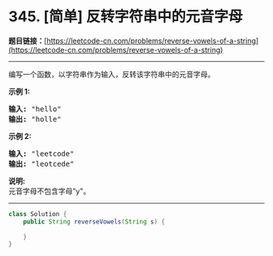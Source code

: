 # 345. [简单] 反转字符串中的元音字母

**题目链接：**[https://leetcode-cn.com/problems/reverse-vowels-of-a-string](https://leetcode-cn.com/problems/reverse-vowels-of-a-string)

---

<div class="content__1Y2H">
 <div class="notranslate">
  <p>编写一个函数，以字符串作为输入，反转该字符串中的元音字母。</p> 
  <p><strong>示例 1:</strong></p> 
  <pre class="language-text"><strong>输入: </strong>"hello"
<strong>输出: </strong>"holle"
</pre> 
  <p><strong>示例 2:</strong></p> 
  <pre class="language-text"><strong>输入: </strong>"leetcode"
<strong>输出: </strong>"leotcede"</pre> 
  <p><strong>说明:</strong><br> 元音字母不包含字母"y"。</p> 
 </div>
</div>

---

```java
class Solution {
    public String reverseVowels(String s) {
        
    }
}
```